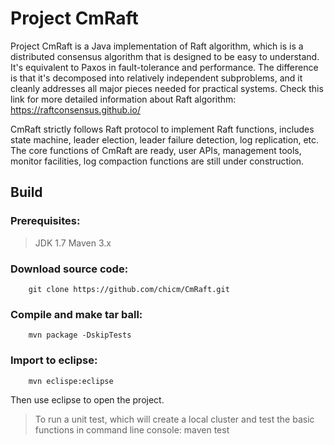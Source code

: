 Project CmRaft 
================

Project CmRaft is a Java implementation of Raft algorithm, which is  is a distributed consensus algorithm that is designed to be easy to understand. It's equivalent to Paxos in fault-tolerance and performance. The difference is that it's decomposed into relatively independent subproblems, and it cleanly addresses all major pieces needed for practical systems.
Check this link for more detailed information about Raft algorithm: https://raftconsensus.github.io/

CmRaft strictly follows Raft protocol to implement Raft functions, includes state machine, leader election, leader failure detection, log replication, etc. The core functions of CmRaft are ready, user APIs, management tools, monitor facilities, log compaction functions are still under construction.

Build 
------

### Prerequisites: <br />
>JDK 1.7
>Maven 3.x

### Download source code: <br />
		git clone https://github.com/chicm/CmRaft.git

### Compile and make tar ball: <br />
		mvn package -DskipTests

### Import to eclipse: <br />
		mvn eclispe:eclipse
Then use eclipse to open the project.

>To run a unit test, which will create a local cluster and test the basic functions in command line console:
maven test